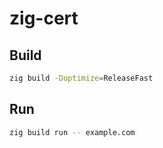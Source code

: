 # zig-cert

## Build

```bash
zig build -Doptimize=ReleaseFast
```

## Run

```bash
zig build run -- example.com
```